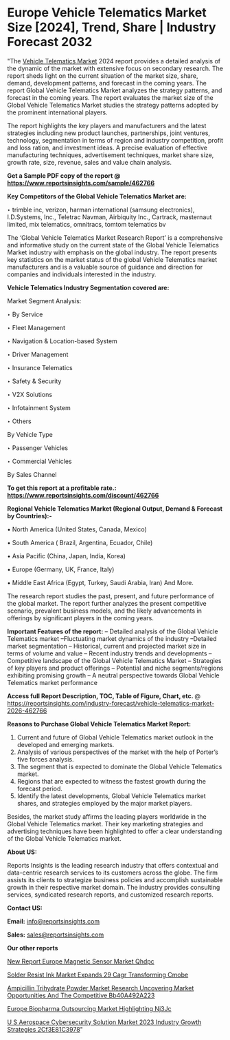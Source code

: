 # Europe Vehicle Telematics Market Size [2024], Trend, Share | Industry Forecast 2032

"The <a href=https://www.reportsinsights.com/sample/462766>Vehicle Telematics Market</a> 2024 report provides a detailed analysis of the dynamic of the market with extensive focus on secondary research. The report sheds light on the current situation of the market size, share, demand, development patterns, and forecast in the coming years. The report Global Vehicle Telematics Market analyzes the strategy patterns, and forecast in the coming years. The report evaluates the market size of the Global Vehicle Telematics Market studies the strategy patterns adopted by the prominent international players.

The report highlights the key players and manufacturers and the latest strategies including new product launches, partnerships, joint ventures, technology, segmentation in terms of region and industry competition, profit and loss ration, and investment ideas. A precise evaluation of effective manufacturing techniques, advertisement techniques, market share size, growth rate, size, revenue, sales and value chain analysis.

<strong>Get a Sample PDF copy of the report @ <a href=https://www.reportsinsights.com/sample/462766 style=color:#0000ff;>https://www.reportsinsights.com/sample/462766</a></strong>

<strong>Key Competitors of the Global Vehicle Telematics Market are:</strong>

‣ trimble inc, verizon, harman international (samsung electronics), I.D.Systems, Inc., Teletrac Navman, Airbiquity Inc., Cartrack, masternaut limited, mix telematics, omnitracs, tomtom telematics bv

The ‘Global Vehicle Telematics Market Research Report’ is a comprehensive and informative study on the current state of the Global Vehicle Telematics Market industry with emphasis on the global industry. The report presents key statistics on the market status of the global Vehicle Telematics market manufacturers and is a valuable source of guidance and direction for companies and individuals interested in the industry.

<strong>Vehicle Telematics Industry Segmentation covered are:</strong>

Market Segment Analysis:


‣ By Service

‣ Fleet Management

‣ Navigation & Location-based System

‣ Driver Management

‣ Insurance Telematics

‣ Safety & Security

‣ V2X Solutions

‣ Infotainment System

‣ Others

By Vehicle Type

‣ Passenger Vehicles

‣ Commercial Vehicles

By Sales Channel

<strong>To get this report at a profitable rate.: <a href=https://www.reportsinsights.com/discount/462766 style=color:#0000ff;>https://www.reportsinsights.com/discount/462766</a></strong>

<strong>Regional Vehicle Telematics Market (Regional Output, Demand &amp; Forecast by Countries):-</strong>

• North America (United States, Canada, Mexico)

• South America ( Brazil, Argentina, Ecuador, Chile)

• Asia Pacific (China, Japan, India, Korea)

• Europe (Germany, UK, France, Italy)

• Middle East Africa (Egypt, Turkey, Saudi Arabia, Iran) And More.

The research report studies the past, present, and future performance of the global market. The report further analyzes the present competitive scenario, prevalent business models, and the likely advancements in offerings by significant players in the coming years.

<strong>Important Features of the report:</strong>
– Detailed analysis of the Global Vehicle Telematics market
–Fluctuating market dynamics of the industry
–Detailed market segmentation
– Historical, current and projected market size in terms of volume and value
– Recent industry trends and developments
– Competitive landscape of the Global Vehicle Telematics Market
– Strategies of key players and product offerings
– Potential and niche segments/regions exhibiting promising growth
– A neutral perspective towards Global Vehicle Telematics market performance

<strong>Access full Report Description, TOC, Table of Figure, Chart, etc. </strong>@   <a href=https://reportsinsights.com/industry-forecast/vehicle-telematics-market-2026-462766 style=color:#0000ff;>https://reportsinsights.com/industry-forecast/vehicle-telematics-market-2026-462766</a>

<strong>Reasons to Purchase Global Vehicle Telematics Market Report:</strong>
1. Current and future of Global Vehicle Telematics market outlook in the developed and emerging markets.
2. Analysis of various perspectives of the market with the help of Porter’s five forces analysis.
3. The segment that is expected to dominate the Global Vehicle Telematics market.
4. Regions that are expected to witness the fastest growth during the forecast period.
5. Identify the latest developments, Global Vehicle Telematics market shares, and strategies employed by the major market players.

Besides, the market study affirms the leading players worldwide in the Global Vehicle Telematics market. Their key marketing strategies and advertising techniques have been highlighted to offer a clear understanding of the Global Vehicle Telematics market.

<strong><strong>About US</strong>:</strong>

Reports Insights is the leading research industry that offers contextual and data-centric research services to its customers across the globe. The firm assists its clients to strategize business policies and accomplish sustainable growth in their respective market domain. The industry provides consulting services, syndicated research reports, and customized research reports.

<strong>Contact US:</strong>

<p class=><b>Email:</b> <a href=mailto:info@reportsinsights.com>info@reportsinsights.com</a></p>
<p class=><b>Sales:</b> <a href=mailto:sales@reportsinsights.com>sales@reportsinsights.com</a></p>

<strong>Our other reports</strong>

<a href=https://www.linkedin.com/pulse/new-report-europe-magnetic-sensor-market-qhdpc/>New Report Europe Magnetic Sensor Market Qhdpc</a>

<a href=https://www.linkedin.com/pulse/solder-resist-ink-market-expands-29-cagr-transforming-cmobe/>Solder Resist Ink Market Expands 29 Cagr Transforming Cmobe</a>

<a href=https://medium.com/@anuragakarte041/ampicillin-trihydrate-powder-market-research-uncovering-market-opportunities-and-the-competitive-bb40a492a223>Ampicillin Trihydrate Powder Market Research Uncovering Market Opportunities And The Competitive Bb40A492A223</a>

<a href=https://www.linkedin.com/pulse/europe-biopharma-outsourcing-market-highlighting-nj3jc/>Europe Biopharma Outsourcing Market Highlighting Nj3Jc</a>

<a href=https://medium.com/@achalwankhede15/u-s-aerospace-cybersecurity-solution-market-2023-industry-growth-strategies-2cf3e81c3978>U S Aerospace Cybersecurity Solution Market 2023 Industry Growth Strategies 2Cf3E81C3978</a>"
